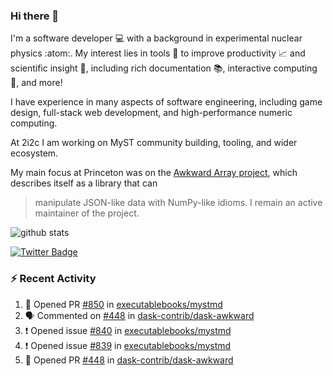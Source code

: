 ### Hi there 👋 

I'm a software developer 💻 with a background in experimental nuclear physics :atom:. My interest lies in tools :wrench: to improve productivity :chart_with_upwards_trend: and scientific insight :telescope:, including rich documentation 📚, interactive computing 🧮, and more! 

I have experience in many aspects of software engineering, including game design, full-stack web development, and high-performance numeric computing. 

At 2i2c I am working on MyST community building, tooling, and wider ecosystem. 

My main focus at Princeton was on the [Awkward Array project](awkward-array.org/), which describes itself as a library that can 
> manipulate JSON-like data with NumPy-like idioms. I remain an active maintainer of the project. 

![github stats](https://github-readme-stats.vercel.app/api?username=agoose77&show_icons=true&hide_rank=true&hide_title=true&bg_color=30,e76445,904e95&text_color=efe3ec&icon_color=efe3ec)
<!--
**agoose77/agoose77** is a ✨ _special_ ✨ repository because its `README.md` (this file) appears on your GitHub profile.

Here are some ideas to get you started:

- 🔭 I’m currently working on ...
- 🌱 I’m currently learning ...
- 👯 I’m looking to collaborate on ...
- 🤔 I’m looking for help with ...
- 💬 Ask me about ...
- 📫 How to reach me: ...
- 😄 Pronouns: ...
- ⚡ Fun fact: ...
-->

[![Twitter Badge](https://img.shields.io/twitter/follow/agoose77?style=flat-square&logo=Twitter&logoColor=white&color=cornflowerblue)](https://twitter.com/agoose77)

### :zap: Recent Activity

<!--START_SECTION:activity-->
1. 💪 Opened PR [#850](https://github.com/executablebooks/mystmd/pull/850) in [executablebooks/mystmd](https://github.com/executablebooks/mystmd)
2. 🗣 Commented on [#448](https://github.com/dask-contrib/dask-awkward/pull/448#issuecomment-1888027622) in [dask-contrib/dask-awkward](https://github.com/dask-contrib/dask-awkward)
3. ❗ Opened issue [#840](https://github.com/executablebooks/mystmd/issues/840) in [executablebooks/mystmd](https://github.com/executablebooks/mystmd)
4. ❗ Opened issue [#839](https://github.com/executablebooks/mystmd/issues/839) in [executablebooks/mystmd](https://github.com/executablebooks/mystmd)
5. 💪 Opened PR [#448](https://github.com/dask-contrib/dask-awkward/pull/448) in [dask-contrib/dask-awkward](https://github.com/dask-contrib/dask-awkward)
<!--END_SECTION:activity-->
